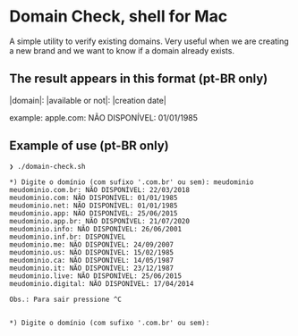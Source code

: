 # Domain Check, shell for Mac

A simple utility to verify existing domains. Very useful when we are creating a new brand and we want to know if a domain already exists.

## The result appears in this format (pt-BR only)

|domain|: |available or not|: |creation date|

example: apple.com: NÃO DISPONÍVEL: 01/01/1985


## Example of use (pt-BR only)

```shell
❯ ./domain-check.sh

*) Digite o domínio (com sufixo '.com.br' ou sem): meudominio
meudominio.com.br: NÃO DISPONÍVEL: 22/03/2018
meudominio.com: NÃO DISPONÍVEL: 01/01/1985
meudominio.net: NÃO DISPONÍVEL: 01/01/1985
meudominio.app: NÃO DISPONÍVEL: 25/06/2015
meudominio.app.br: NÃO DISPONÍVEL: 21/07/2020
meudominio.info: NÃO DISPONÍVEL: 26/06/2001
meudominio.inf.br: DISPONÍVEL
meudominio.me: NÃO DISPONÍVEL: 24/09/2007
meudominio.us: NÃO DISPONÍVEL: 15/02/1985
meudominio.ca: NÃO DISPONÍVEL: 14/05/1987
meudominio.it: NÃO DISPONÍVEL: 23/12/1987
meudominio.live: NÃO DISPONÍVEL: 25/06/2015
meudominio.digital: NÃO DISPONÍVEL: 17/04/2014

Obs.: Para sair pressione ^C


*) Digite o domínio (com sufixo '.com.br' ou sem): 
```

